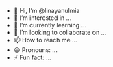 - 👋 Hi, I’m @linayanulmia
- 👀 I’m interested in ...
- 🌱 I’m currently learning ...
- 💞️ I’m looking to collaborate on ...
- 📫 How to reach me ...
- 😄 Pronouns: ...
- ⚡ Fun fact: ...

<!---
linayanulmia/linayanulmia is a ✨ special ✨ repository because its `README.md` (this file) appears on your GitHub profile.
You can click the Preview link to take a look at your changes.
--->
